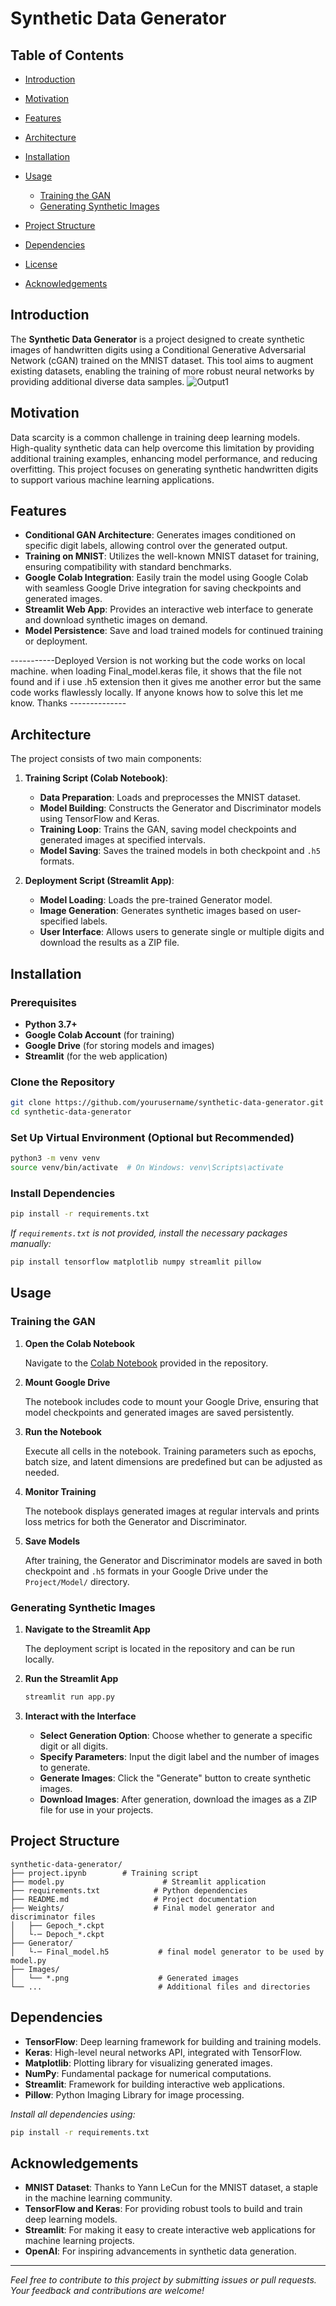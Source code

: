 # Synthetic Data Generator

## Table of Contents
- [Introduction](#introduction)

- [Motivation](#motivation)

- [Features](#features)
- [Architecture](#architecture)
- [Installation](#installation)
- [Usage](#usage)
  - [Training the GAN](#training-the-gan)
  - [Generating Synthetic Images](#generating-synthetic-images)
- [Project Structure](#project-structure)
- [Dependencies](#dependencies)
- [License](#license)
- [Acknowledgements](#acknowledgements)

## Introduction

The **Synthetic Data Generator** is a project designed to create synthetic images of handwritten digits using a Conditional Generative Adversarial Network (cGAN) trained on the MNIST dataset. This tool aims to augment existing datasets, enabling the training of more robust neural networks by providing additional diverse data samples.
![Output1](https://github.com/user-attachments/assets/60afb48e-4a4a-48f1-bc75-4e627e1fa952)

## Motivation

Data scarcity is a common challenge in training deep learning models. High-quality synthetic data can help overcome this limitation by providing additional training examples, enhancing model performance, and reducing overfitting. This project focuses on generating synthetic handwritten digits to support various machine learning applications.

## Features

- **Conditional GAN Architecture**: Generates images conditioned on specific digit labels, allowing control over the generated output.
- **Training on MNIST**: Utilizes the well-known MNIST dataset for training, ensuring compatibility with standard benchmarks.
- **Google Colab Integration**: Easily train the model using Google Colab with seamless Google Drive integration for saving checkpoints and generated images.
- **Streamlit Web App**: Provides an interactive web interface to generate and download synthetic images on demand.
- **Model Persistence**: Save and load trained models for continued training or deployment.

-----------Deployed Version is not working but the code works on local machine. when loading Final_model.keras file, it shows that the file not found and if i use .h5 extension then it gives me another error but the same code works flawlessly locally. If anyone knows how to solve this let me know. Thanks --------------


## Architecture

The project consists of two main components:

1. **Training Script (Colab Notebook)**:
   - **Data Preparation**: Loads and preprocesses the MNIST dataset.
   - **Model Building**: Constructs the Generator and Discriminator models using TensorFlow and Keras.
   - **Training Loop**: Trains the GAN, saving model checkpoints and generated images at specified intervals.
   - **Model Saving**: Saves the trained models in both checkpoint and `.h5` formats.

2. **Deployment Script (Streamlit App)**:
   - **Model Loading**: Loads the pre-trained Generator model.
   - **Image Generation**: Generates synthetic images based on user-specified labels.
   - **User Interface**: Allows users to generate single or multiple digits and download the results as a ZIP file.

## Installation

### Prerequisites

- **Python 3.7+**
- **Google Colab Account** (for training)
- **Google Drive** (for storing models and images)
- **Streamlit** (for the web application)

### Clone the Repository

```bash
git clone https://github.com/yourusername/synthetic-data-generator.git
cd synthetic-data-generator
```

### Set Up Virtual Environment (Optional but Recommended)

```bash
python3 -m venv venv
source venv/bin/activate  # On Windows: venv\Scripts\activate
```

### Install Dependencies

```bash
pip install -r requirements.txt
```

*If `requirements.txt` is not provided, install the necessary packages manually:*

```bash
pip install tensorflow matplotlib numpy streamlit pillow
```

## Usage

### Training the GAN

1. **Open the Colab Notebook**

   Navigate to the [Colab Notebook](https://colab.research.google.com/drive/1lU4ELnWSmaJVIalx5F1Myxju2xlGvK5K) provided in the repository.

2. **Mount Google Drive**

   The notebook includes code to mount your Google Drive, ensuring that model checkpoints and generated images are saved persistently.

3. **Run the Notebook**

   Execute all cells in the notebook. Training parameters such as epochs, batch size, and latent dimensions are predefined but can be adjusted as needed.

4. **Monitor Training**

   The notebook displays generated images at regular intervals and prints loss metrics for both the Generator and Discriminator.

5. **Save Models**

   After training, the Generator and Discriminator models are saved in both checkpoint and `.h5` formats in your Google Drive under the `Project/Model/` directory.

### Generating Synthetic Images

1. **Navigate to the Streamlit App**

   The deployment script is located in the repository and can be run locally.

2. **Run the Streamlit App**

   ```bash
   streamlit run app.py
   ```

3. **Interact with the Interface**

   - **Select Generation Option**: Choose whether to generate a specific digit or all digits.
   - **Specify Parameters**: Input the digit label and the number of images to generate.
   - **Generate Images**: Click the "Generate" button to create synthetic images.
   - **Download Images**: After generation, download the images as a ZIP file for use in your projects.

## Project Structure

```
synthetic-data-generator/
├── project.ipynb        # Training script
├── model.py                      # Streamlit application
├── requirements.txt            # Python dependencies
├── README.md                   # Project documentation
├── Weights/                    # Final model generator and discriminator files
│   ├── Gepoch_*.ckpt
│   └-─ Depoch_*.ckpt
├── Generator/
│   └-─ Final_model.h5           # final model generator to be used by model.py
├── Images/
│   └── *.png                    # Generated images
└── ...                          # Additional files and directories
```

## Dependencies

- **TensorFlow**: Deep learning framework for building and training models.
- **Keras**: High-level neural networks API, integrated with TensorFlow.
- **Matplotlib**: Plotting library for visualizing generated images.
- **NumPy**: Fundamental package for numerical computations.
- **Streamlit**: Framework for building interactive web applications.
- **Pillow**: Python Imaging Library for image processing.

*Install all dependencies using:*

```bash
pip install -r requirements.txt
```


## Acknowledgements

- **MNIST Dataset**: Thanks to Yann LeCun for the MNIST dataset, a staple in the machine learning community.
- **TensorFlow and Keras**: For providing robust tools to build and train deep learning models.
- **Streamlit**: For making it easy to create interactive web applications for machine learning projects.
- **OpenAI**: For inspiring advancements in synthetic data generation.

---

*Feel free to contribute to this project by submitting issues or pull requests. Your feedback and contributions are welcome!*
